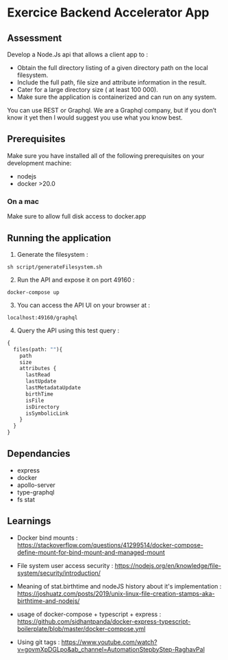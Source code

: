 # Exercice Backend Accelerator App

## Assessment

Develop a Node.Js api that allows a client app to :
- Obtain the full directory listing of a given directory path on the local filesystem.
- Include the full path, file size and attribute information in the result.
- Cater for a large directory size ( at least 100 000).
- Make sure the application is containerized and can run on any system.

You can use REST or Graphql. We are a Graphql company, but if you don’t know it yet then I would suggest you use what you know best.

## Prerequisites

Make sure you have installed all of the following prerequisites on your development machine:
- nodejs 
- docker >20.0

### On a mac

Make sure to allow full disk access to docker.app

## Running the application

1. Generate the filesystem :
```
sh script/generateFilesystem.sh
```

2. Run the API and expose it on port 49160 :

```
docker-compose up
```

3. You can access the API UI on your browser at :
```
localhost:49160/graphql
```

4. Query the API using this test query :
```graphql
{
  files(path: ""){
    path
    size
    attributes {
      lastRead
      lastUpdate
      lastMetadataUpdate
      birthTime
      isFile
      isDirectory
      isSymbolicLink
    }
  }
}

```

## Dependancies
- express
- docker
- apollo-server
- type-graphql
- fs stat

## Learnings

- Docker bind mounts : https://stackoverflow.com/questions/41299514/docker-compose-define-mount-for-bind-mount-and-managed-mount

- File system user access security : https://nodejs.org/en/knowledge/file-system/security/introduction/

- Meaning of stat.birthtime and nodeJS history about it's implementation : https://joshuatz.com/posts/2019/unix-linux-file-creation-stamps-aka-birthtime-and-nodejs/

- usage of docker-compose + typescript + express : https://github.com/sidhantpanda/docker-express-typescript-boilerplate/blob/master/docker-compose.yml

- Using git tags : https://www.youtube.com/watch?v=govmXpDGLpo&ab_channel=AutomationStepbyStep-RaghavPal